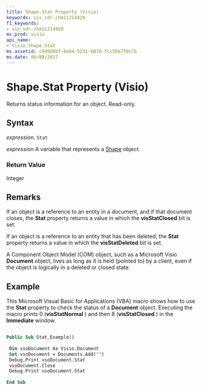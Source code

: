 ```yaml
---
title: Shape.Stat Property (Visio)
keywords: vis_sdr.chm11214420
f1_keywords:
- vis_sdr.chm11214420
ms.prod: visio
api_name:
- Visio.Shape.Stat
ms.assetid: c9d9d8bf-6e64-5231-b870-fcc5de7fdc7b
ms.date: 06/08/2017
---
```



# Shape.Stat Property (Visio)

Returns status information for an object. Read-only.


## Syntax

 _expression_. `Stat`

 _expression_ A variable that represents a [Shape](./Visio.Shape.md) object.


### Return Value

Integer


## Remarks

If an object is a reference to an entity in a document, and if that document closes, the  **Stat** property returns a value in which the **visStatClosed** bit is set.

If an object is a reference to an entity that has been deleted, the  **Stat** property returns a value in which the **visStatDeleted** bit is set.

A Component Object Model (COM) object, such as a Microsoft Visio  **Document** object, lives as long as it is held (pointed to) by a client, even if the object is logically in a deleted or closed state.


## Example

This Microsoft Visual Basic for Applications (VBA) macro shows how to use the  **Stat** property to check the status of a **Document** object. Executing the macro prints 0 (**visStatNormal** ) and then 8 (**visStatClosed** ) in the **Immediate** window.


```vb
 
Public Sub Stat_Example() 
 
 Dim vsoDocument As Visio.Document 
 Set vsoDocument = Documents.Add("") 
 Debug.Print vsoDocument.Stat 
 vsoDocument.Close 
 Debug.Print vsoDocument.Stat 
 
End Sub
```


